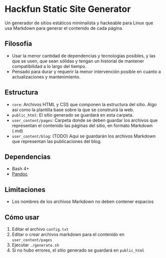 # Hackfun Static Site Generator

Un generador de sitios estáticos minimalista y hackeable para Linux que usa Markdown para generar el contenido de cada página.

## Filosofía

- Usar la menor cantidad de dependencias y tecnologías posibles, y las que se usen, que sean sólidas y tengan un historial de mantener compatibilidad a lo largo del tiempo.
- Pensado para durar y requerir la menor intervención posible en cuanto a actualizaciones y mantenimiento.

## Estructura

- `core`: Archivos HTML y CSS que componen la estructura del sitio. Algo así como la plantilla base sobre la que se construirá la web.
- `public_html`: El sitio generado se guardará en esta carpeta.
- `user_content/pages`: Carpeta donde se deben guardar los archivos que representan el contenido las páginas del sitio, en formato Markdown (.md)
- `user_content/blog`: (TODO) Aquí se guardarán los archivos Markdown que representan las publicaciones del blog.

## Dependencias

- Bash 4+
- [Pandoc](https://pandoc.org/)

## Limitaciones

- Los nombres de los archivos Markdown no deben contener espacios

## Cómo usar

1. Editar el archivo `config.txt`
2. Editar o crear archivos markdown para el contenido en `user_content/pages`
3. Ejecutar `./generate.sh`
4. Si no hubo errores, el sitio generado se guardará en `public_html`